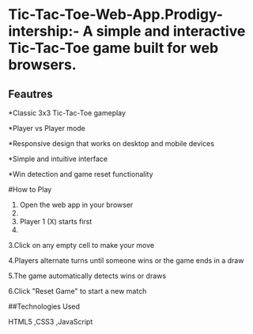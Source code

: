 # Tic-Tac-Toe-Web-App.Prodigy-intership:- A simple and interactive Tic-Tac-Toe game built for web browsers.

## Feautres

*Classic 3x3 Tic-Tac-Toe gameplay

*Player vs Player mode

*Responsive design that works on desktop and mobile devices

*Simple and intuitive interface

*Win detection and game reset functionality


#How to Play

1. Open the web app in your browser
2. 
3. Player 1 (X) starts first
4. 
3.Click on any empty cell to make your move

4.Players alternate turns until someone wins or the game ends in a draw

5.The game automatically detects wins or draws

6.Click "Reset Game" to start a new match


##Technologies Used

HTML5
,CSS3
,JavaScript

